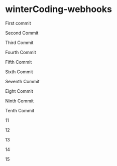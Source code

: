 # winterCoding-webhooks

First commit

Second Commit

Third Commit

Fourth Commit

Fifth Commit

Sixth Commit

Seventh Commit

Eight Commit

Ninth Commit

Tenth Commit

11

12

13

14

15
